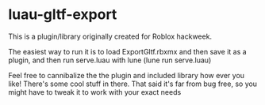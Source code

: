 # luau-gltf-export
This is a plugin/library originally created for Roblox hackweek.

The easiest way to run it is to load ExportGltf.rbxmx and then save it as a plugin, and then run serve.luau with lune (lune run serve.luau)

Feel free to cannibalize the the plugin and included library how ever you like! There's some cool stuff in there.
That said it's far from bug free, so you might have to tweak it to work with your exact needs